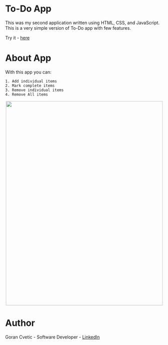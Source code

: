 # To-Do App
This was my second application written using HTML, CSS, and JavaScript. This is a very simple version of To-Do app with few features. 

Try it - [here](https://jumba23.github.io/TO-DO-APP/)

# About App
With this app you can:

    1. Add individual items
    2. Mark complete items
    3. Remove individual items
    4. Remove All items

<p align="center">
  <img 
    width="500"
    height="650"
    src="https://user-images.githubusercontent.com/80366503/157554340-5bd9008b-41d8-470c-93f5-ed38d8b13cde.gif"
  >
</p>

# Author
Goran Cvetic - Software Developer - [LinkedIn](https://www.linkedin.com/in/goran-cvetic-9aaa4288/)
